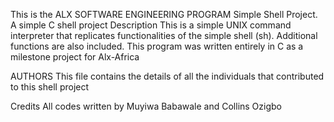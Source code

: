 This is the ALX SOFTWARE ENGINEERING PROGRAM Simple Shell Project.
A simple C shell project
Description
This is a simple UNIX command interpreter that replicates functionalities of the simple shell (sh). Additional functions are also included. This program was written entirely in C as a milestone project for Alx-Africa

AUTHORS
This file contains the details of all the individuals that contributed to this shell project

Credits
All codes written by Muyiwa Babawale and Collins Ozigbo